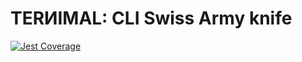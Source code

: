 # TERИIMAL: CLI Swiss Army knife

[![Jest Coverage](https://img.shields.io/badge/coverage-95.56%25-blue)](https://github.com/mflorence99/lintel/issues)
